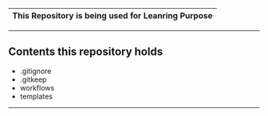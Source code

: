 |This Repository is being used for Leanring Purpose|
|-|
***

## Contents this repository holds
- .gitignore
- .gitkeep
- workflows
- templates

****
